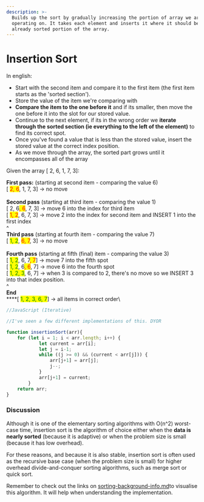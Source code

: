 ```yaml
---
description: >-
  Builds up the sort by gradually increasing the portion of array we are
  operating on. It takes each element and inserts it where it should be in the
  already sorted portion of the array.
---
```


# Insertion Sort

In english:

* Start with the second item and compare it to the first item (the first item starts as the 'sorted section').&#x20;
* Store the value of the item we're comparing with
* **Compare the item to the one before it** and if its smaller, then move the one before it into the slot for our stored value.
* Continue to the next element, if its in the wrong order we **iterate through the sorted section (ie everything to the left of the element)** to find its correct spot.
* Once you've found a value that is less than the stored value, insert the stored value at the correct index position.
* As we move through the array, the sorted part grows until it encompasses all of the array&#x20;



Given the array \[ 2, 6, 1, 7, 3]:

**First pass:** (starting at second item - comparing the value 6)\
\[ <mark style="color:red;">2, 6</mark>, 1, 7, 3] -> no move\
\
**Second pass** (starting at third item - comparing the value 1)\
\[ 2, 6<mark style="color:red;">, 6</mark>, 7, 3] -> move 6 into the index for third item\
\[ <mark style="color:red;">1, 2</mark>, 6, 7, 3] -> move 2 into the index for second item and INSERT 1 into the first index\
&#x20; ^   \
**Third pass** (starting at fourth item - comparing the value 7)\
\[ <mark style="color:green;">1, 2</mark>, <mark style="color:red;">6, 7</mark>, 3] -> no move\
\
**Fourth pass** (starting at fifth (final) item - comparing the value 3)\
\[ <mark style="color:green;">1, 2</mark>, 6, 7<mark style="color:red;">, 7</mark>] -> move 7 into the fifth spot\
\[ <mark style="color:green;">1, 2</mark>, 6<mark style="color:red;">, 6</mark>, 7] -> move 6 into the fourth spot\
\[ <mark style="color:green;">1, 2, 3</mark>, 6, 7] -> when 3 is compared to 2, there's no move so we INSERT 3 into that index position.\
&#x20;         ^ \
**End**\
****\[ <mark style="color:green;">1, 2, 3, 6, 7</mark>] -> all items in correct order\


```javascript
//JavaScript (Iterative)

//I've seen a few different implementations of this. DYOR

function insertionSort(arr){
    for (let i = 1; i < arr.length; i++) {
            let current = arr[i];
            let j = i-1; 
            while ((j >= 0) && (current < arr[j])) {
                arr[j+1] = arr[j];
                j--;
            }
            arr[j+1] = current;
        }
    return arr;
}
```

### Discussion

Although it is one of the elementary sorting algorithms with O(n^2) worst-case time, insertion sort is the algorithm of choice either when the **data is nearly sorted** (because it is adaptive) or when the problem size is small (because it has low overhead).

For these reasons, and because it is also stable, insertion sort is often used as the recursive base case (when the problem size is small) for higher overhead divide-and-conquer sorting algorithms, such as merge sort or quick sort.

Remember to check out the links on [sorting-background-info.md](sorting-background-info.md "mention")to visualise this algorithm. It will help when understanding the implementation.

